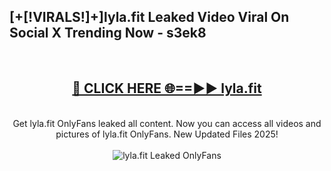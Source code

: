 <h2>[+[!VIRALS!]+]lyla.fit Leaked Video Viral On Social X Trending Now - s3ek8</h2>
<br>
<div align="center">
<h2><a href="https://libra.edu.pl?lyla.fit" rel="nofollow">🔴 CLICK HERE 🌐==►► lyla.fit</a></h2>
<br>
Get lyla.fit OnlyFans leaked all content. Now you can access all videos and pictures of lyla.fit OnlyFans. New Updated Files 2025!
<br>
<br>
<a href="https://libra.edu.pl?lyla.fit" rel="nofollow" data-target="animated-image.originalLink"><img src="https://i.ibb.co.com/WyWwxjT/player-gif2.gif" alt="lyla.fit Leaked OnlyFans" style="max-width: 100%; display: inline-block;" data-target="animated-image.originalImage"></a>
</div>
<br>